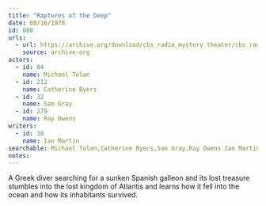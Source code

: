 ```yaml
---
title: "Raptures of the Deep"
date: 08/16/1978
id: 880
urls: 
  - url: https://archive.org/download/cbs_radio_mystery_theater/cbs_radio_mystery_theater-0851-0900.zip/cbs_radio_mystery_theater-0851-0900%2Fcbsrmt_0880_raptures_of_the_deep.mp3
    source: archive-org
actors:  
  - id: 84
    name: Michael Tolan  
  - id: 212
    name: Catherine Byers  
  - id: 32
    name: Sam Gray  
  - id: 279
    name: Ray Owens
writers:  
  - id: 38
    name: Ian Martin
searchable: Michael Tolan,Catherine Byers,Sam Gray,Ray Owens Ian Martin
notes:  
---
```

A Greek diver searching for a sunken Spanish galleon and its lost treasure stumbles into the lost kingdom of Atlantis and learns how it fell into the ocean and how its inhabitants survived.